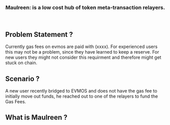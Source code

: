 <div align="center">
  <br />
  <br />
  <br />
  <h3>Maulreen: is a low cost hub of token meta-transaction relayers.</h3>
  <br />
</div>

## Problem Statement ?

Currently gas fees on evmos are paid with (xxxx). For experienced users this may not be a problem, since they have learned to keep a reserve. For new users they  might not consider this requirment and therefore might get stuck on chain.

## Scenario ?

A new user recently bridged to EVMOS and does not have the gas fee to initially move out funds, he reached out to one of the relayers to fund the Gas Fees.

## What is Maulreen ?
